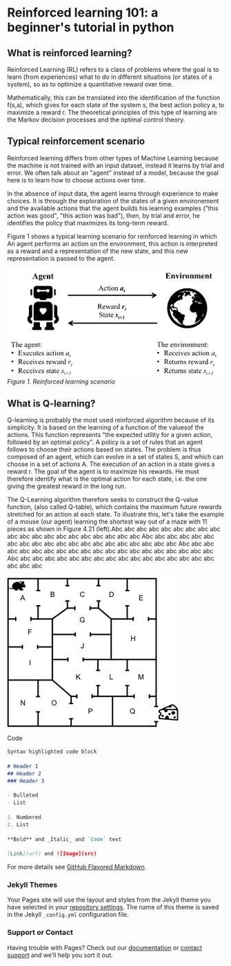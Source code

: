 # Reinforced learning 101: a beginner's tutorial in python

## What is reinforced learning?

Reinforced Learning (RL) refers to a class of problems where the goal is to learn (from experiences) what to do in 
different situations (or states of a system), so as to optimize a quantitative reward over time.

Mathematically, this can be translated into the identification of the function f(s,a), which gives for each state of the 
system s, the best action policy a, to maximize a reward r. The theoretical principles of this type of learning are the 
Markov decision processes and the optimal control theory.

## Typical reinforcement scenario

Reinforced learning differs from other types of Machine Learning because the machine is not trained with an input 
dataset, instead it learns by trial and error. We often talk about an "agent" instead of a model, because the goal here 
is to learn how to choose actions over time. 

In the absence of input data, the agent learns through experience to make 
choices. It is through the exploration of the states of a given environement and the available actions that the agent 
builds his learning examples ("this action was good", "this action was bad"), then, by trial and error, he identifies 
the policy that maximizes its long-term reward.

Figure 1 shows a typical learning scenario for reinforced learning in which An agent performs an action on 
the environment, this action is interpreted as a reward and a representation of the new state, and this new 
representation is passed to the agent.



![fig1|874×436,50%](./images/fig_agent_and_environment.png)
*Figure 1. Reinforced learning scenario*





## What is Q-learning?

Q-learning is probably the most used reinforced algorithm because of its simplicity. It is based on the learning of a 
function of the values ​​of the actions. This function represents "the expected utility for a given action, followed by an 
optimal policy". A policy is a set of rules that an agent follows to choose their actions based on states. The problem 
is thus composed of an agent, which can evolve in a set of states S, and which can choose in a set of actions A. The 
execution of an action in a state gives a reward r. The goal of the agent is to maximize his rewards. He must therefore 
identify what is the optimal action for each state, i.e. the one giving the greatest reward in the long run.

The Q-Learning algorithm therefore seeks to construct the Q-value function, (also called Q-table), which contains the maximum future rewards stretched for an action at each state. To illustrate this, let's take the example of a mouse (our agent) learning the shortest way out of a maze with 11 pieces as shown in Figure 4.21 (left).Abc abc abc abc abc abc abc abc abc abc abc abc abc abc abc abc abc abc abc abc
Abc abc abc abc abc abc abc abc abc abc abc abc abc abc abc abc abc abc abc abc
Abc abc abc abc abc abc abc abc abc abc abc abc abc abc abc abc abc abc abc abc
Abc abc abc abc abc abc abc abc abc abc abc abc abc abc abc abc abc abc abc abc


![alt text](./images/fig1.png "Logo Title Text 1")



Code

```markdown
Syntax highlighted code block

# Header 1
## Header 2
### Header 3

- Bulleted
- List

1. Numbered
2. List

**Bold** and _Italic_ and `Code` text

[Link](url) and ![Image](src)
```

For more details see [GitHub Flavored Markdown](https://guides.github.com/features/mastering-markdown/).

### Jekyll Themes

Your Pages site will use the layout and styles from the Jekyll theme you have selected in your [repository settings](https://github.com/simontamayo/tutorial_rl/settings). The name of this theme is saved in the Jekyll `_config.yml` configuration file.

### Support or Contact

Having trouble with Pages? Check out our [documentation](https://help.github.com/categories/github-pages-basics/) or [contact support](https://github.com/contact) and we’ll help you sort it out.
